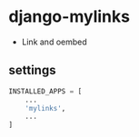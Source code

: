 # django-mylinks

- Link and oembed

## settings

~~~py
INSTALLED_APPS = [
    ...
    'mylinks',
    ...
]
~~~
